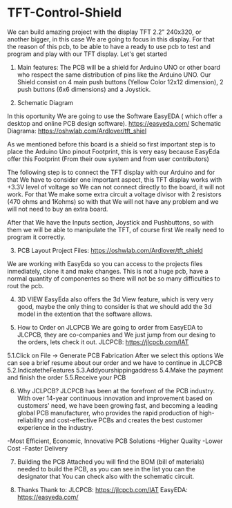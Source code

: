 # TFT-Control-Shield

We can build amazing project with the display TFT 2.2" 240x320, or another bigger, 
in this case We are going to focus in this display. For that the reason of this pcb, 
to be able to have a ready to use pcb to test and program and play with our TFT display. 
Let's get started

1. Main features:
  The PCB will be a shield for Arduino UNO or other board who respect the same distribution of pins 
  like the Arduino UNO. Our Shield consist on 4 main push buttons (Yellow Color   12x12 dimension), 
  2 push buttons (6x6 dimensions) and a Joystick.
  
2. Schematic Diagram

In this oportunity We are going to use the Software EasyEDA
( which offer a desktop and online PCB design software). https://easyeda.com/
Schematic Diagrama: https://oshwlab.com/Ardlover/tft_shiel  
 
As we mentioned before this board is a shield so first important step is to place the Arduino Uno pinout Footprint, 
this is very easy because EasyEda offer this Footprint (From their ouw system and from user contributors)

The following step is to connect the TFT display with our Arduino and for that We have to consider one important aspect, 
this TFT display works with +3.3V level of voltage so We can not connect directly to the board, it will not work. 
For that We make some extra circuit a voltage divisor with 2 resistors (470 ohms and 1Kohms) so with that We will not have
any problem and we will not need to buy an extra board.

After that We have the Inputs section, Joystick and Pushbuttons, so with them we will be able to manipulate 
the TFT, of course first We really need to program it correctly.

3. PCB Layout
Project Files: https://oshwlab.com/Ardlover/tft_shield

We are working with EasyEda so you can access to the projects files inmediately, clone it and make changes. 
This is not a huge pcb, have a normal quantity of componentes so there will not be so many difficulties to rout the pcb.

4. 3D VIEW
EasyEda also offers the 3d View feature, which is very very good, maybe the only thing to consider is that 
we should add the 3d model in the extention that the software allows.

5. How to Order on JLCPCB
We are going to order from EasyEDA to JLCPCB, they are co-companies and We just jump from our desing to the orders, lets check it out.
JLCPCB: https://jlcpcb.com/IAT

5.1.Click on File -> Generate PCB Fabrication
After we select this options We can see a brief resume about our order and we have to continue in JLCPCB
5.2.IndicatetheFeatures
5.3.Addyourshippingaddress
5.4.Make the payment and finish the order
5.5.Receive your PCB

6. Why JCLPCB?
JLCPCB has been at the forefront of the PCB industry. With over 14-year continuous innovation and improvement based on customers' need, we have been growing fast, and becoming a leading global PCB manufacturer, who provides the rapid production of high-reliability and cost-effective PCBs and creates the best customer experience in the industry.

-Most Efficient, Economic, Innovative PCB Solutions
-Higher Quality
-Lower Cost
-Faster Delivery

7. Building the PCB
Attached you will find the BOM (bill of materials) needed to build the PCB, as you can see in the list 
you can the designator that You can check also with the schematic circuit.

8. Thanks
Thank to:
JLCPCB: https://jlcpcb.com/IAT
EasyEDA: https://easyeda.com/
